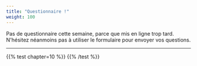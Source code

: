 ```yaml
---
title: "Questionnaire !"
weight: 100
---
```


Pas de questionnaire cette semaine, parce que mis en ligne trop tard.\
N'hésitez néanmoins pas à utiliser le formulaire pour envoyer vos questions.

---

{{% test chapter=10 %}}
{{% /test %}}
